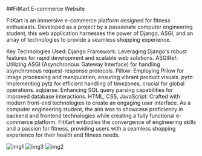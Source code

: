 ##FitKart E-commerce Website


FitKart is an immersive e-commerce platform designed for fitness enthusiasts. Developed as a project by a passionate computer engineering student, this web application harnesses the power of Django, ASGI, and an array of technologies to provide a seamless shopping experience.

Key Technologies Used:
Django Framework: Leveraging Django's robust features for rapid development and scalable web solutions.
ASGIRef: Utilizing ASGI (Asynchronous Gateway Interface) for handling asynchronous request-response protocols.
Pillow: Employing Pillow for image processing and manipulation, ensuring vibrant product visuals.
pytz: Implementing pytz for efficient handling of timezones, crucial for global operations.
sqlparse: Enhancing SQL query parsing capabilities for improved database interactions.
HTML, CSS, JavaScript: Crafted with modern front-end technologies to create an engaging user interface.
As a computer engineering student, the aim was to showcase proficiency in backend and frontend technologies while creating a fully functional e-commerce platform. FitKart embodies the convergence of engineering skills and a passion for fitness, providing users with a seamless shopping experience for their health and fitness needs.  
 
![img1](https://user-images.githubusercontent.com/66343012/162137785-a6f11f20-27e6-401a-8b72-7bc726117acf.JPG)
![img3](https://user-images.githubusercontent.com/66343012/162137851-1947679a-6404-4285-a5e0-3169f6d4b5b8.JPG)
![img2](https://user-images.githubusercontent.com/66343012/162137862-e59f1865-d02d-4809-8712-dbeef3c43e45.JPG)
